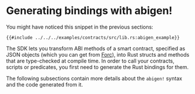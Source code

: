 # Generating bindings with abigen!

You might have noticed this snippet in the previous sections:

```rust,ignore
{{#include ../../../examples/contracts/src/lib.rs:abigen_example}}
```

The SDK lets you transform ABI methods of a smart contract, specified as JSON objects (which you can get from [Forc](https://github.com/FuelLabs/sway/tree/master/forc)), into Rust structs and methods that are type-checked at compile time.
In order to call your contracts, scripts or predicates, you first need to generate the Rust bindings for them. 

The following subsections contain more details about the `abigen!` syntax and the code generated from it.